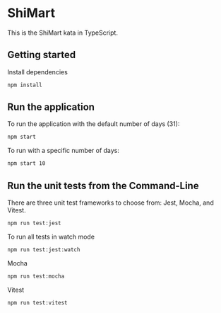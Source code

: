 # ShiMart

This is the ShiMart kata in TypeScript.

## Getting started

Install dependencies

```sh
npm install
```

## Run the application

To run the application with the default number of days (31):

```sh
npm start
```

To run with a specific number of days:

```sh
npm start 10
```

## Run the unit tests from the Command-Line

There are three unit test frameworks to choose from: Jest, Mocha, and Vitest.

```sh
npm run test:jest
```

To run all tests in watch mode

```sh
npm run test:jest:watch
```

Mocha

```sh
npm run test:mocha
```

Vitest

```sh
npm run test:vitest
```